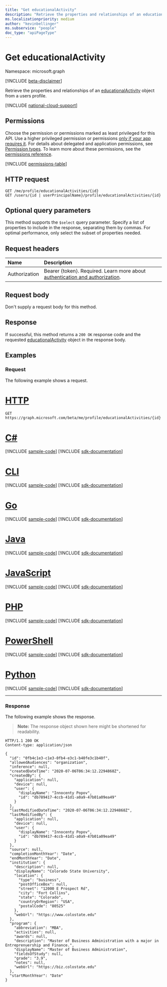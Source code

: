 ```yaml
---
title: "Get educationalActivity"
description: "Retrieve the properties and relationships of an educationalActivity object."
ms.localizationpriority: medium
author: "kevinbellinger"
ms.subservice: "people"
doc_type: "apiPageType"
---
```


# Get educationalActivity

Namespace: microsoft.graph

[!INCLUDE [beta-disclaimer](../../includes/beta-disclaimer.md)]

Retrieve the properties and relationships of an [educationalActivity](../resources/educationalactivity.md) object from a users profile.

[!INCLUDE [national-cloud-support](../../includes/all-clouds.md)]

## Permissions

Choose the permission or permissions marked as least privileged for this API. Use a higher privileged permission or permissions [only if your app requires it](/graph/permissions-overview#best-practices-for-using-microsoft-graph-permissions). For details about delegated and application permissions, see [Permission types](/graph/permissions-overview#permission-types). To learn more about these permissions, see the [permissions reference](/graph/permissions-reference).

<!-- { "blockType": "permissions", "name": "educationalactivity_get" } -->
[!INCLUDE [permissions-table](../includes/permissions/educationalactivity-get-permissions.md)]

## HTTP request

<!-- { "blockType": "ignored" } -->

```http
GET /me/profile/educationalActivities/{id}
GET /users/{id | userPrincipalName}/profile/educationalActivities/{id}
```

## Optional query parameters

This method supports the `$select` query parameter. Specify a list of properties to include in the response, separating them by commas. For optimal performance, only select the subset of properties needed.

## Request headers

|Name            |Description                  |
|:---------------|:----------------------------|
|Authorization|Bearer {token}. Required. Learn more about [authentication and authorization](/graph/auth/auth-concepts).|

## Request body

Don't supply a request body for this method.

## Response

If successful, this method returns a `200 OK` response code and the requested [educationalActivity](../resources/educationalactivity.md) object in the response body.

## Examples

### Request

The following example shows a request.

# [HTTP](#tab/http)

<!-- {
  "blockType": "request",
  "name": "get_educationalactivity"
}-->

```msgraph-interactive
GET https://graph.microsoft.com/beta/me/profile/educationalActivities/{id}
```

# [C#](#tab/csharp)
[!INCLUDE [sample-code](../includes/snippets/csharp/get-educationalactivity-csharp-snippets.md)]
[!INCLUDE [sdk-documentation](../includes/snippets/snippets-sdk-documentation-link.md)]

# [CLI](#tab/cli)
[!INCLUDE [sample-code](../includes/snippets/cli/get-educationalactivity-cli-snippets.md)]
[!INCLUDE [sdk-documentation](../includes/snippets/snippets-sdk-documentation-link.md)]

# [Go](#tab/go)
[!INCLUDE [sample-code](../includes/snippets/go/get-educationalactivity-go-snippets.md)]
[!INCLUDE [sdk-documentation](../includes/snippets/snippets-sdk-documentation-link.md)]

# [Java](#tab/java)
[!INCLUDE [sample-code](../includes/snippets/java/get-educationalactivity-java-snippets.md)]
[!INCLUDE [sdk-documentation](../includes/snippets/snippets-sdk-documentation-link.md)]

# [JavaScript](#tab/javascript)
[!INCLUDE [sample-code](../includes/snippets/javascript/get-educationalactivity-javascript-snippets.md)]
[!INCLUDE [sdk-documentation](../includes/snippets/snippets-sdk-documentation-link.md)]

# [PHP](#tab/php)
[!INCLUDE [sample-code](../includes/snippets/php/get-educationalactivity-php-snippets.md)]
[!INCLUDE [sdk-documentation](../includes/snippets/snippets-sdk-documentation-link.md)]

# [PowerShell](#tab/powershell)
[!INCLUDE [sample-code](../includes/snippets/powershell/get-educationalactivity-powershell-snippets.md)]
[!INCLUDE [sdk-documentation](../includes/snippets/snippets-sdk-documentation-link.md)]

# [Python](#tab/python)
[!INCLUDE [sample-code](../includes/snippets/python/get-educationalactivity-python-snippets.md)]
[!INCLUDE [sdk-documentation](../includes/snippets/snippets-sdk-documentation-link.md)]

---

### Response

The following example shows the response.

> **Note:** The response object shown here might be shortened for readability.

<!-- {
  "blockType": "response",
  "truncated": true,
  "@odata.type": "microsoft.graph.educationalActivity"
} -->

```http
HTTP/1.1 200 OK
Content-type: application/json

{
  "id": "0fb4c1e3-c1e3-0fb4-e3c1-b40fe3c1b40f",
  "allowedAudiences": "organization",
  "inference": null,
  "createdDateTime": "2020-07-06T06:34:12.2294868Z",
  "createdBy": {
    "application": null,
    "device": null,
    "user": {
      "displayName": "Innocenty Popov",
      "id": "db789417-4ccb-41d1-a0a9-47b01a09ea49"
    }
  },
  "lastModifiedDateTime": "2020-07-06T06:34:12.2294868Z",
  "lastModifiedBy": {
    "application": null,
    "device": null,
    "user": {
      "displayName": "Innocenty Popov",
      "id": "db789417-4ccb-41d1-a0a9-47b01a09ea49"
    }
  },
  "source": null,
  "completionMonthYear": "Date",
  "endMonthYear": "Date",
  "institution": {
    "description": null,
    "displayName": "Colorado State University",
    "location": {
      "type": "business",
      "postOfficeBox": null,
      "street": "12000 E Prospect Rd",
      "city": "Fort Collins",
      "state": "Colorado",
      "countryOrRegion": "USA",
      "postalCode": "80525"
    },
    "webUrl": "https://www.colostate.edu"
  },
  "program": {
    "abbreviation": "MBA",
    "activities": null,
    "awards": null,
    "description": "Master of Business Administration with a major in Entreprenuership and Finance.",
    "displayName": "Master of Business Administration",
    "fieldsOfStudy": null,
    "grade": "3.9",
    "notes": null,
    "webUrl": "https://biz.colostate.edu"
  },
  "startMonthYear": "Date"
}
```


